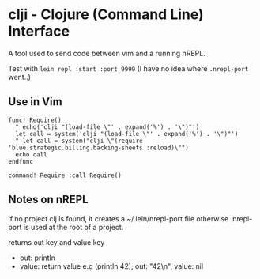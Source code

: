 # clji - Clojure (Command Line) Interface

A tool used to send code between vim and a running nREPL.

Test with `lein repl :start :port 9999` (I have no idea where `.nrepl-port` went..)

## Use in Vim

```
func! Require()
  " echo('clji "(load-file \"' . expand('%') . '\")"')
  let call = system('clji "(load-file \"' . expand('%') . '\")"')
  " let call = system("clji \"(require 'blue.strategic.billing.backing-sheets :reload)\"")
  echo call
endfunc

command! Require :call Require()
```

## Notes on nREPL

if no project.clj is found, it creates a ~/.lein/nrepl-port file
otherwise .nrepl-port is used at the root of a project.

returns out key and value key
  - out: println
  - value: return value
  e.g (println 42), out: "42\n", value: nil
